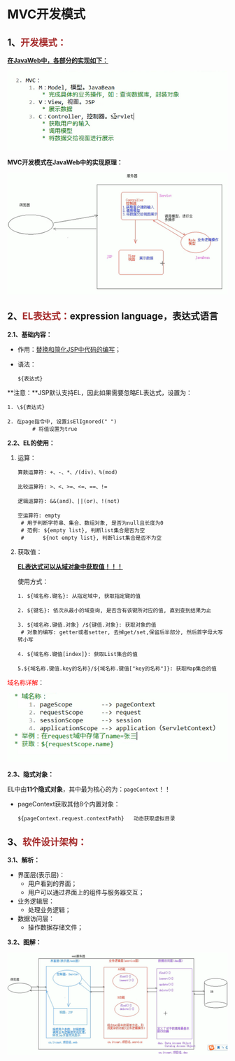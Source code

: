 # MVC开发模式

## 1、<span style="color:brown">开发模式：</span>

**<u>在JavaWeb中，各部分的实现如下：</u>**

![image-20220629150718116](https://raw.githubusercontent.com/root-bine/image/main/Typora-image/MVC01.png)

**MVC开发模式在JavaWeb中的实现原理：**

<img src="https://raw.githubusercontent.com/root-bine/image/main/Typora-image/MVC02.png" alt="image-20220629150921809" style="zoom:67%;" />



## 2、<span style="color:brown">EL表达式：</span>expression language，表达式语言

**2.1、基础内容：**

- 作用：<u>替换和简化JSP中代码的编写</u>；

- 语法：

  ```apl
  ${表达式}
  ```

**注意：**JSP默认支持EL，因此如果需要忽略EL表达式，设置为：

```apl
1. \${表达式}

2. 在page指令中, 设置isElIgnored(" ")
		# 将值设置为true
```

**2.2、EL的使用：**

1. 运算：

   ```apl
   算数运算符: +、-、*、/(div)、%(mod)
   
   比较运算符: >、<、>=、<=、==、!=
   
   逻辑运算符: &&(and)、||(or)、!(not)
   
   空运算符: empty
   	# 用于判断字符串、集合、数组对象, 是否为null且长度为0
   	# 范例: ${empty list}, 判断list集合是否为空
   	#	   ${not empty list}, 判断list集合是否不为空
   ```

2. 获取值：

   **<u>EL表达式可以从域对象中获取值！！！</u>**

   使用方式：

   ```apl
   1. ${域名称.键名}: 从指定域中, 获取指定键的值 
   
   2. ${键名}: 依次从最小的域查询, 是否含有该键所对应的值, 直到查到结果为止
   
   3. ${域名称.键值.对象} /${键值.对象}: 获取对象的值
   	# 对象的编写: getter或者setter, 去掉get/set,保留后半部分, 然后首字母大写转小写
   
   4. ${域名称.键值[index]}: 获取List集合的值
   
   5.${域名称.键值.key的名称}/${域名称.键值["key的名称"]}: 获取Map集合的值
   ```
   

<span style="color:red">域名称详解</span>：

![image-20220629163338272](https://raw.githubusercontent.com/root-bine/image/main/Typora-image/EL%E8%8E%B7%E5%8F%96%E5%80%BC.png)

**2.3、隐式对象：**

EL中由**11个隐式对象**，其中最为核心的为：`pageContext`！！

- pageContext获取其他8个内置对象：

  ```apl
  ${pageContext.request.contextPath}   动态获取虚拟目录
  ```



## 3、<span style="color:brown">软件设计架构：</span>

**3.1、解析：**

- 界面层(表示层)：
  - 用户看到的界面；
  - 用户可以通过界面上的组件与服务器交互；
- 业务逻辑层：
  - 处理业务逻辑；
- 数据访问层：
  - 操作数据存储文件；

**3.2、图解：**

![](https://raw.githubusercontent.com/root-bine/image/main/Typora-image/202206291814729.png)
